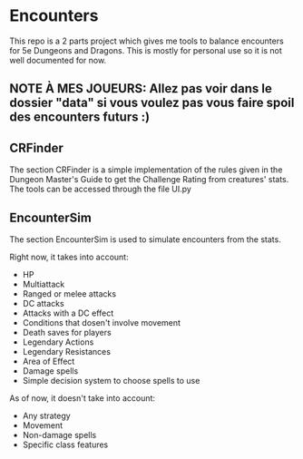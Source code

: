 # Encounters

This repo is a 2 parts project which gives me tools to balance encounters for 5e Dungeons and Dragons. This is mostly for personal use so it is not well documented for now.

## NOTE À MES JOUEURS: Allez pas voir dans le dossier "data" si vous voulez pas vous faire spoil des encounters futurs :)

## CRFinder

The section CRFinder is a simple implementation of the rules given in the Dungeon Master's Guide to get the Challenge Rating from creatures' stats. The tools can be accessed through the file UI.py

## EncounterSim

The section EncounterSim is used to simulate encounters from the stats.

Right now, it takes into account:
* HP
* Multiattack
* Ranged or melee attacks
* DC attacks
* Attacks with a DC effect
* Conditions that dosen't involve movement
* Death saves for players
* Legendary Actions
* Legendary Resistances
* Area of Effect
* Damage spells
* Simple decision system to choose spells to use

As of now, it doesn't take into account:
* Any strategy
* Movement
* Non-damage spells
* Specific class features
